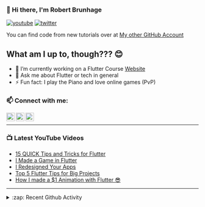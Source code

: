### 👋 Hi there, I'm Robert Brunhage

[![youtube](https://img.shields.io/static/v1?label=@RobertBrunhage&message=Subscribe&logo=YouTube&color=FF0000&style=for-the-badge)](http://bit.ly/2SUyRhx)
[![twitter](https://img.shields.io/twitter/follow/robertbrunhage?color=%231DA1F2&logo=twitter&style=for-the-badge)](https://twitter.com/intent/follow?original_referer=https%3A%2F%2Fgithub.com%2Frobertbrunhage&screen_name=robertbrunhage)

You can find code from new tutorials over at [My other GitHub Account](https://github.com/Robert-Brunhage-Organization)

## What am I up to, though??? 😊
- 🔭 I’m currently working on a Flutter Course [Website](https://robertbrunhage.com)
- 💬 Ask me about Flutter or tech in general
- ⚡ Fun fact: I play the Piano and love online games (PvP)

### 📫 Connect with me:

[<img align="left" alt="RobertBrunhage | YouTube" width="22px" src="https://cdn.jsdelivr.net/npm/simple-icons@v3/icons/youtube.svg" />][youtube]
[<img align="left" alt="RobertBrunhage | Twitter" width="22px" src="https://cdn.jsdelivr.net/npm/simple-icons@v3/icons/twitter.svg" />][twitter]
[<img align="left" alt="RobertBrunhageDev | Instagram" width="22px" src="https://cdn.jsdelivr.net/npm/simple-icons@v3/icons/instagram.svg" />][instagram]

<br />

---

### 📺 Latest YouTube Videos
<!-- YOUTUBE:START -->
- [15 QUICK Tips and Tricks for Flutter](https://www.youtube.com/watch?v=Y8KIp5_zeiM)
- [I Made a Game in Flutter](https://www.youtube.com/watch?v=AfDYTOK_tfM)
- [I Redesigned Your Apps](https://www.youtube.com/watch?v=Tz7Vn7RsROQ)
- [Top 5 Flutter Tips for Big Projects](https://www.youtube.com/watch?v=QETClbz1sz8)
- [How I made a $1 Animation with Flutter 😎](https://www.youtube.com/watch?v=Uvu5F1auSAQ)
<!-- YOUTUBE:END -->

---

<details>
  <summary>:zap: Recent Github Activity</summary>
  
<!--START_SECTION:activity-->
1. 🗣 Commented on [#69](https://github.com/RobertBrunhage/website/issues/69) in [RobertBrunhage/website](https://github.com/RobertBrunhage/website)
2. 🗣 Commented on [#7](https://github.com/RobertBrunhage/website/issues/7) in [RobertBrunhage/website](https://github.com/RobertBrunhage/website)
3. ❗️ Closed issue [#20](https://github.com/UserNobody14/tree-sitter-dart/issues/20) in [UserNobody14/tree-sitter-dart](https://github.com/UserNobody14/tree-sitter-dart)
4. 🗣 Commented on [#20](https://github.com/UserNobody14/tree-sitter-dart/issues/20) in [UserNobody14/tree-sitter-dart](https://github.com/UserNobody14/tree-sitter-dart)
5. 🗣 Commented on [#20](https://github.com/UserNobody14/tree-sitter-dart/issues/20) in [UserNobody14/tree-sitter-dart](https://github.com/UserNobody14/tree-sitter-dart)
<!--END_SECTION:activity-->

</details>

[twitter]: https://twitter.com/robertbrunhage
[youtube]: https://youtube.com/c/robertbrunhage
[instagram]: https://instagram.com/robertbrunhagedev
